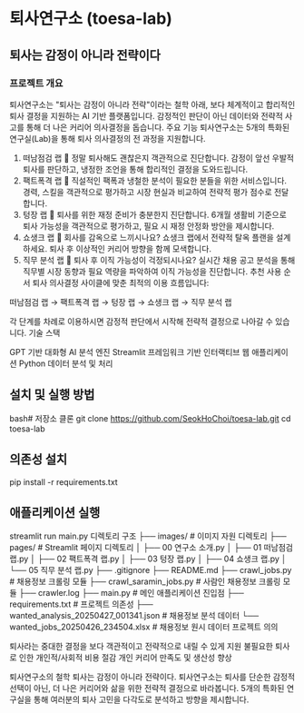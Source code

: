 # 퇴사연구소 (toesa-lab)

## 퇴사는 감정이 아니라 전략이다

### 프로젝트 개요
퇴사연구소는 "퇴사는 감정이 아니라 전략"이라는 철학 아래, 보다 체계적이고 합리적인 퇴사 결정을 지원하는 AI 기반 플랫폼입니다. 감정적인 판단이 아닌 데이터와 전략적 사고를 통해 더 나은 커리어 의사결정을 돕습니다.
주요 기능
퇴사연구소는 5개의 특화된 연구실(Lab)을 통해 퇴사 의사결정의 전 과정을 지원합니다.
1. 떠남점검 랩 🦁
정말 퇴사해도 괜찮은지 객관적으로 진단합니다. 감정이 앞선 우발적 퇴사를 판단하고, 냉정한 조언을 통해 합리적인 결정을 도와드립니다.
2. 팩트폭격 랩 🦁
직설적인 팩폭과 냉철한 분석이 필요한 분들을 위한 서비스입니다. 경력, 스킬을 객관적으로 평가하고 시장 현실과 비교하여 전략적 평가 점수로 전달합니다.
3. 텅장 랩 🦁
퇴사를 위한 재정 준비가 충분한지 진단합니다. 6개월 생활비 기준으로 퇴사 가능성을 객관적으로 평가하고, 필요 시 재정 안정화 방안을 제시합니다.
4. 쇼생크 랩 🦁
회사를 감옥으로 느끼시나요? 쇼생크 랩에서 전략적 탈옥 플랜을 설계하세요. 퇴사 후 이상적인 커리어 방향을 함께 모색합니다.
5. 직무 분석 랩 🦁
퇴사 후 이직 가능성이 걱정되시나요? 실시간 채용 공고 분석을 통해 직무별 시장 동향과 필요 역량을 파악하여 이직 가능성을 진단합니다.
추천 사용 순서
퇴사 의사결정 사이클에 맞춘 최적의 이용 흐름입니다:

떠남점검 랩 → 팩트폭격 랩 → 텅장 랩 → 쇼생크 랩 → 직무 분석 랩

각 단계를 차례로 이용하시면 감정적 판단에서 시작해 전략적 결정으로 나아갈 수 있습니다.
기술 스택

GPT 기반 대화형 AI 분석 엔진
Streamlit 프레임워크 기반 인터랙티브 웹 애플리케이션
Python 데이터 분석 및 처리

## 설치 및 실행 방법
bash# 저장소 클론
git clone https://github.com/SeokHoChoi/toesa-lab.git
cd toesa-lab

## 의존성 설치
pip install -r requirements.txt

## 애플리케이션 실행
streamlit run main.py
디렉토리 구조
├── images/                  # 이미지 자원 디렉토리
├── pages/                   # Streamlit 페이지 디렉토리
│   ├── 00 연구소 소개.py
│   ├── 01 떠남점검 랩.py
│   ├── 02 팩트폭격 랩.py
│   ├── 03 텅장 랩.py
│   ├── 04 쇼생크 랩.py
│   └── 05 직무 분석 랩.py
├── .gitignore
├── README.md
├── crawl_jobs.py           # 채용정보 크롤링 모듈
├── crawl_saramin_jobs.py   # 사람인 채용정보 크롤링 모듈
├── crawler.log
├── main.py                 # 메인 애플리케이션 진입점
├── requirements.txt        # 프로젝트 의존성
├── wanted_analysis_20250427_001341.json  # 채용정보 분석 데이터
└── wanted_jobs_20250426_234504.xlsx      # 채용정보 원시 데이터
프로젝트 의의

퇴사라는 중대한 결정을 보다 객관적이고 전략적으로 내릴 수 있게 지원
불필요한 퇴사로 인한 개인적/사회적 비용 절감
개인 커리어 만족도 및 생산성 향상

퇴사연구소의 철학
퇴사는 감정이 아니라 전략이다.
퇴사연구소는 퇴사를 단순한 감정적 선택이 아닌, 더 나은 커리어와 삶을 위한 전략적 결정으로 바라봅니다. 5개의 특화된 연구실을 통해 여러분의 퇴사 고민을 다각도로 분석하고 방향을 제시합니다.